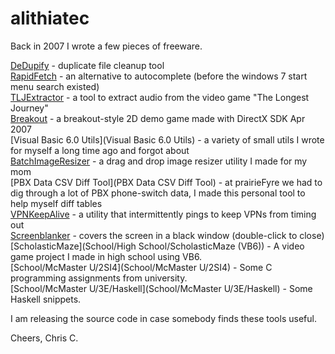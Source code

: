 # alithiatec

Back in 2007 I wrote a few pieces of freeware.

[DeDupify](DeDupify) - duplicate file cleanup tool<br />
[RapidFetch](RapidFetch3) - an alternative to autocomplete (before the windows 7 start menu search existed)<br/>
[TLJExtractor](TLJExtractor) - a tool to extract audio from the video game "The Longest Journey"<br/>
[Breakout](Breakout) - a breakout-style 2D demo game made with DirectX SDK Apr 2007<br/>
[Visual Basic 6.0 Utils](Visual Basic 6.0 Utils) - a variety of small utils I wrote for myself a long time ago and forgot about<br/>
[BatchImageResizer](BatchImageResizer) - a drag and drop image resizer utility I made for my mom<br />
[PBX Data CSV Diff Tool](PBX Data CSV Diff Tool) - at prairieFyre we had to dig through a lot of PBX phone-switch data, I made this personal tool to help myself diff tables<br/>
[VPNKeepAlive](VPNKeepAlive) - a utility that intermittently pings to keep VPNs from timing out<br/>
[Screenblanker](screenblanker) - covers the screen in a black window (double-click to close)<br/>
[ScholasticMaze](School/High School/ScholasticMaze (VB6)) - A video game project I made in high school using VB6.<br/>
[School/McMaster U/2SI4](School/McMaster U/2SI4) - Some C programming assignments from university.<br/>
[School/McMaster U/3E/Haskell](School/McMaster U/3E/Haskell) - Some Haskell snippets.<br/>

I am releasing the source code in case somebody finds these tools useful.

Cheers, Chris C.

